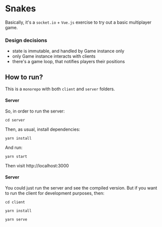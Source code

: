 # Snakes

Basically, it's a `socket.io` + `Vue.js` exercise to try out a basic multiplayer game.

### Design decisions

- state is immutable, and handled by Game instance only
- only Game instance interacts with clients
- there's a game loop, that notifies players their positions

## How to run?

This is a `monorepo` with both `client` and `server` folders.

#### Server
So, in order to run the server:

`cd server`

Then, as usual, install dependencies:

`yarn install`

And run:

`yarn start`

Then visit http://localhost:3000

#### Server

You could just run the server and see the compiled version. But if you want to run the client for development purposes, then:

`cd client`

`yarn install`

`yarn serve`
